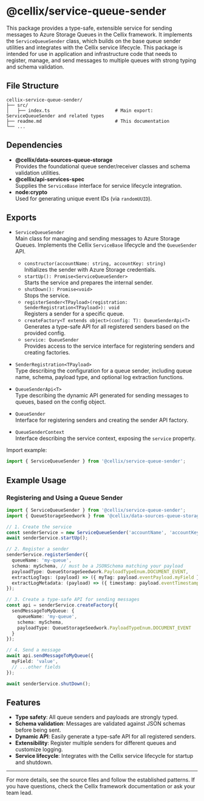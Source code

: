 # @cellix/service-queue-sender

This package provides a type-safe, extensible service for sending messages to Azure Storage Queues in the Cellix framework. It implements the `ServiceQueueSender` class, which builds on the base queue sender utilities and integrates with the Cellix service lifecycle. This package is intended for use in application and infrastructure code that needs to register, manage, and send messages to multiple queues with strong typing and schema validation.

## File Structure

```
cellix-service-queue-sender/
├── src/
│   ├── index.ts                        # Main export: ServiceQueueSender and related types
├── readme.md                           # This documentation
└── ...
```

## Dependencies

- **@cellix/data-sources-queue-storage**  
  Provides the foundational queue sender/receiver classes and schema validation utilities.
- **@cellix/api-services-spec**  
  Supplies the `ServiceBase` interface for service lifecycle integration.
- **node:crypto**  
  Used for generating unique event IDs (via `randomUUID`).

## Exports

- `ServiceQueueSender`  
  Main class for managing and sending messages to Azure Storage Queues. Implements the Cellix `ServiceBase` lifecycle and the `QueueSender` API.
  - `constructor(accountName: string, accountKey: string)`  
    Initializes the sender with Azure Storage credentials.
  - `startUp(): Promise<ServiceQueueSender>`  
    Starts the service and prepares the internal sender.
  - `shutDown(): Promise<void>`  
    Stops the service.
  - `registerSender<TPayload>(registration: SenderRegistration<TPayload>): void`  
    Registers a sender for a specific queue.
  - `createFactory<T extends object>(config: T): QueueSenderApi<T>`  
    Generates a type-safe API for all registered senders based on the provided config.
  - `service: QueueSender`  
    Provides access to the service interface for registering senders and creating factories.

- `SenderRegistration<TPayload>`  
  Type describing the configuration for a queue sender, including queue name, schema, payload type, and optional log extraction functions.

- `QueueSenderApi<T>`  
  Type describing the dynamic API generated for sending messages to queues, based on the config object.

- `QueueSender`  
  Interface for registering senders and creating the sender API factory.

- `QueueSenderContext`  
  Interface describing the service context, exposing the `service` property.

Import example:

```typescript
import { ServiceQueueSender } from '@cellix/service-queue-sender';
```

## Example Usage

### Registering and Using a Queue Sender

```typescript
import { ServiceQueueSender } from '@cellix/service-queue-sender';
import { QueueStorageSeedwork } from '@cellix/data-sources-queue-storage';

// 1. Create the service
const senderService = new ServiceQueueSender('accountName', 'accountKey');
await senderService.startUp();

// 2. Register a sender
senderService.registerSender({
  queueName: 'my-queue',
  schema: mySchema, // must be a JSONSchema matching your payload
  payloadType: QueueStorageSeedwork.PayloadTypeEnum.DOCUMENT_EVENT,
  extractLogTags: (payload) => ({ myTag: payload.eventPayload.myField }),
  extractLogMetadata: (payload) => ({ timestamp: payload.eventTimestamp })
});

// 3. Create a type-safe API for sending messages
const api = senderService.createFactory({
  sendMessageToMyQueue: {
    queueName: 'my-queue',
    schema: mySchema,
    payloadType: QueueStorageSeedwork.PayloadTypeEnum.DOCUMENT_EVENT
  }
});

// 4. Send a message
await api.sendMessageToMyQueue({
  myField: 'value',
  // ...other fields
});

await senderService.shutDown();
```

## Features
- **Type safety**: All queue senders and payloads are strongly typed.
- **Schema validation**: Messages are validated against JSON schemas before being sent.
- **Dynamic API**: Easily generate a type-safe API for all registered senders.
- **Extensibility**: Register multiple senders for different queues and customize logging.
- **Service lifecycle**: Integrates with the Cellix service lifecycle for startup and shutdown.

---

For more details, see the source files and follow the established patterns. If you have questions, check the Cellix framework documentation or ask your team lead.
